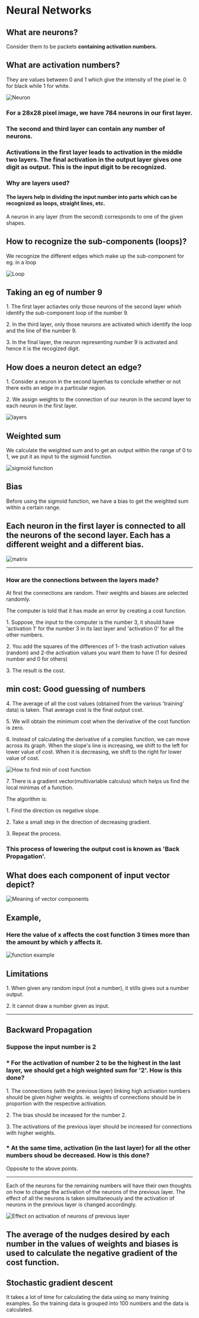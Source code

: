 # Neural Networks

## What are neurons?
Consider them to be packets **containing activation numbers.**

## What are activation numbers?
They are values between 0 and 1 which give the intensity of the pixel ie. 0 for black while 1 for white.

![Neuron](neuron.png)


### For a 28x28 pixel image, we have 784 neurons in our first layer.
<p></p>

### The second and third layer can contain any number of neurons. 
<p></p>

### Activations in the first layer leads to activation in the middle two layers. The final activation in the output layer gives one digit as output. This is the input digit to be recognized. 


### Why are layers used?
#### The layers help in dividing the input number into parts which can be recognized as loops, straight lines, etc.
<p> A neuron in any layer (from the second) corresponds to one of the given shapes.</p>

## How to recognize the sub-components (loops)?
<p>We recognize the different edges which make up the sub-component for eg. in a loop</p>

![Loop](loop.png)

## Taking an eg of number 9
<p>1. The first layer actiavtes only those neurons of the second layer whixh identify the sub-component loop of the number 9.</p>
<p>2. In the third layer, only those neurons are activated which identify the loop and the line of the number 9.</p>
<p>3. In the final layer, the neuron representing number 9 is activated and hence it is the recogized digit.</p>

## How does a neuron detect an edge?
<p>1. Consider a neuron in the second layerhas to conclude whether or not there exits an edge in a particular region.</p>
<p>2. We assign weights to the connection of our neuron in the second layer to each neuron in the first layer.</p>

![layers](1.png)

## Weighted sum
<p>We calculate the weighted sum and to get an output within the range of 0 to 1, we put it as input to the sigmoid function.</p>

![sigmoid function](sigmoid.png)

## Bias
<p>Before using the sigmoid function, we have a bias to get the weighted sum within a certain range.</p>

## Each neuron in the first layer is connected to all the neurons of the second layer. Each has a different weight and a different bias.

![matrix](wnc.png)

---

### How are the connections between the layers made?
<p>At first the connections are random. Their weights and biases are selected randomly. </p>

<p>The computer is told that it has made an error by creating a cost function.</p>

<p>1. Suppose, the input to the computer is the number 3, it should have 'activation 1' for the number 3 in its last layer and 'activation 0' for all the other numbers.</p>

<p>2. You add the squares of the differences of 1- the trash activation values (random) and 2-the activation values you want them to have (1 for desired number and 0 for others) </p>

<p>3. The result is the cost. </p>

## min cost: Good guessing of numbers
<p>4. The average of all the cost values (obtained from the various 'training' data) is taken. That average cost is the final output cost. </p>

<p>5. We will obtain the minimum cost when the derivative of the cost function is zero. </p>

<p>6. Instead of calculating the derivative of a complex function, we can move across its graph. When the slope's line is increasing, we shift to the left for lower value of cost. When it is decreasing, we shift to the right for lower value of cost.</p>

![How to find min of cost function](2.png)

<p>7. There is a gradient vector(multivariable calculus) which helps us find the local minimas of a function. </p>
<p>The algorithm is:</p>
<p>1. Find the direction os negative slope.</p>
<p>2. Take a small step in the direction of decreasing gradient.</p>
<p>3. Repeat the process.</p>

### This process of lowering the output cost is known as 'Back Propagation'.

## What does each component of input vector depict?
![Meaning of vector components](3..png)

## Example,
### Here the value of x affects the cost function 3 times more than the amount by which y affects it.

![function example](4.png)

## Limitations
<p>1. When given any random input (not a number), it stills gives out a number output.</p>
<p>2. It cannot draw a number given as input. </p>

---
## Backward Propagation

### Suppose the input number is 2

### <p>* For the activation of number 2 to be the highest in the last layer, we should get a high weighted sum for '2'. How is this done?</p>

<p>1. The connections (with the previous layer) linking high activation numbers should be given higher weights. ie. weights of connections should be in proportion with the respective activation.</p>
<p>2. The bias should be inceased for the number 2.</p>
<p>3. The activations of the previous layer should be increased for connections with higher weights.</p>

 ### <p>* At the same time, activation (in the last layer) for all the other numbers shoud be decreased. How is this done?</p>

 <p>Opposite to the above points.</p>

 ---

 <p>Each of the neurons for the remaining numbers will have their own thoughts on how to change the activation of the neurons of the previous layer. The effect of all the neurons is taken simultaneously and the activation of neurons in the previous layer is changed accordingly. </p>

 ![Effect on activation of neurons of previous layer](5.png)

 ## The average of the nudges desired by each number in the values of weights and biases is used to calculate the negative gradient of the cost function. 

 ## Stochastic gradient descent
 <p>It takes a lot of time for calculating the data using so many training examples. So the training data is grouped into 100 numbers and the data is calculated. </p>